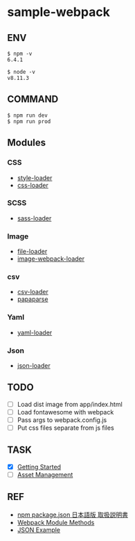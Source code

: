 # sample-webpack

## ENV
```
$ npm -v
6.4.1

$ node -v
v8.11.3
```

## COMMAND
```
$ npm run dev
$ npm run prod
```

## Modules

### CSS
* [style-loader](https://www.npmjs.com/package/style-loader)
* [css-loader](https://www.npmjs.com/package/css-loader)

### SCSS
* [sass-loader](https://github.com/webpack-contrib/sass-loader)

### Image
* [file-loader](https://www.npmjs.com/package/file-loader)
* [image-webpack-loader](https://www.npmjs.com/package/image-webpack-loader)

### csv
* [csv-loader](https://www.npmjs.com/package/csv-loader)
* [papaparse](https://www.npmjs.com/package/papaparse)

### Yaml
* [yaml-loader](https://www.npmjs.com/package/yaml-loader)

### Json
* [json-loader](https://www.npmjs.com/package/json-loader)

## TODO
* [ ] Load dist image from app/index.html
* [ ] Load fontawesome with webpack
* [ ] Pass args to webpack.config.js
* [ ] Put css files separate from js files

## TASK
* [x] [Getting Started](https://webpack.js.org/guides/getting-started/)
* [ ] [Asset Management](https://webpack.js.org/guides/asset-management/)

## REF
* [npm package.json 日本語版 取扱説明書](http://liberty-technology.biz/PublicItems/npm/package.json.html)
* [Webpack Module Methods](https://webpack.js.org/api/module-methods/)
* [JSON Example](https://json.org/example.html)
